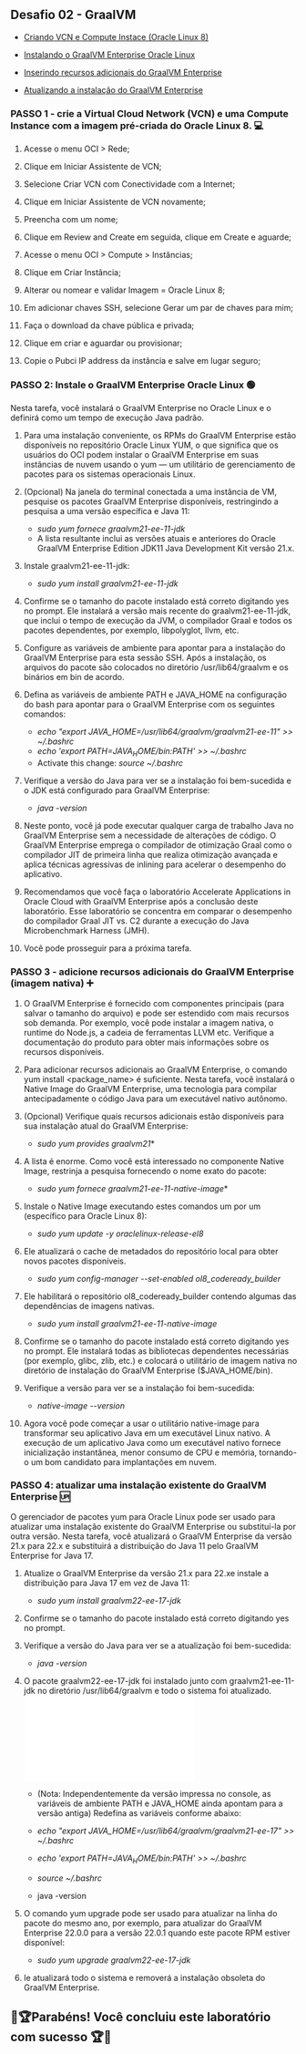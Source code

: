 ## Desafio 02 - GraalVM
- [Criando VCN e Compute Instace (Oracle Linux 8)](/README.md#passo-1---crie-a-virtual-cloud-network-vcn-e-uma-compute-instance-com-a-imagem-pré-criada-do-oracle-linux-8-)

- [Instalando o GraalVM Enterprise Oracle Linux](/README.md#passo--2-instale-o-graalvm-enterprise-oracle-linux)

- [Inserindo recursos adicionais do GraalVM Enterprise](/README.md#passo-3----adicione-recursos-adicionais-do-graalvm-enterprise-imagem-nativa)

- [Atualizando a instalação do GraalVM Enterprise](/README.md#passo-4-atualizar-uma-instalação-existente-do-graalvm-enterprise)





### PASSO 1 - crie a Virtual Cloud Network (VCN) e uma Compute Instance com a imagem pré-criada do Oracle Linux 8. 💻

1. Acesse o menu OCI > Rede; 

2. Clique em Iniciar Assistente de VCN;

3. Selecione Criar VCN com Conectividade com a Internet;

4. Clique em Iniciar Assistente de VCN novamente;

5. Preencha com um nome;

6. Clique em Review and Create em seguida, clique em Create e aguarde;

7. Acesse o menu OCI > Compute > Instâncias;

8. Clique em Criar Instância;

9. Alterar ou nomear e validar Imagem = Oracle Linux 8;

10. Em adicionar chaves SSH, selecione Gerar um par de chaves para mim;

11. Faça o download da chave pública e privada;

12. Clique em criar e aguardar ou provisionar; 

13. Copie o Pubci IP address da instância e salve em lugar seguro;



### PASSO  2: Instale o GraalVM Enterprise Oracle Linux 🟢
Nesta tarefa, você instalará o GraalVM Enterprise no Oracle Linux e o definirá como um tempo de execução Java padrão.

1. Para uma instalação conveniente, os RPMs do GraalVM Enterprise estão disponíveis no repositório Oracle Linux YUM, o que significa que os usuários do OCI podem instalar o GraalVM Enterprise em suas instâncias de nuvem usando o yum — um utilitário de gerenciamento de pacotes para os sistemas operacionais Linux.

2. (Opcional) Na janela do terminal conectada a uma instância de VM, pesquise os pacotes GraalVM Enterprise disponíveis, restringindo a pesquisa a uma versão específica e Java 11:
    - *sudo yum fornece graalvm21-ee-11-jdk*
    - A lista resultante inclui as versões atuais e anteriores do Oracle GraalVM Enterprise Edition JDK11 Java Development Kit versão 21.x.

3. Instale graalvm21-ee-11-jdk:
    - *sudo yum install graalvm21-ee-11-jdk*

4. Confirme se o tamanho do pacote instalado está correto digitando yes no prompt. Ele instalará a versão mais recente do graalvm21-ee-11-jdk, que inclui o tempo de execução da JVM, o compilador Graal e todos os pacotes dependentes, por exemplo, libpolyglot, llvm, etc.

5. Configure as variáveis de ambiente para apontar para a instalação do GraalVM Enterprise para esta sessão SSH. Após a instalação, os arquivos do pacote são colocados no diretório /usr/lib64/graalvm e os binários em bin de acordo.

6. Defina as variáveis de ambiente PATH e JAVA_HOME na configuração do bash para apontar para o GraalVM Enterprise com os seguintes comandos:
    - *echo "export JAVA_HOME=/usr/lib64/graalvm/graalvm21-ee-11" >> ~/.bashrc*
    - *echo 'export PATH=$JAVA_HOME/bin:$PATH' >> ~/.bashrc*
    - Activate this change: *source ~/.bashrc*

7. Verifique a versão do Java para ver se a instalação foi bem-sucedida e o JDK está configurado para GraalVM Enterprise:
    - *java -version*

8. Neste ponto, você já pode executar qualquer carga de trabalho Java no GraalVM Enterprise sem a necessidade de alterações de código. O GraalVM Enterprise emprega o compilador de otimização Graal como o compilador JIT de primeira linha que realiza otimização avançada e aplica técnicas agressivas de inlining para acelerar o desempenho do aplicativo.

9. Recomendamos que você faça o laboratório Accelerate Applications in Oracle Cloud with GraalVM Enterprise após a conclusão deste laboratório. Esse laboratório se concentra em comparar o desempenho do compilador Graal JIT vs. C2 durante a execução do Java Microbenchmark Harness (JMH).

10. Você pode prosseguir para a próxima tarefa.



### PASSO 3 -  adicione recursos adicionais do GraalVM Enterprise (imagem nativa) ➕

1. O GraalVM Enterprise é fornecido com componentes principais (para salvar o tamanho do arquivo) e pode ser estendido com mais recursos sob demanda. Por exemplo, você pode instalar a imagem nativa, o runtime do Node.js, a cadeia de ferramentas LLVM etc. Verifique a documentação do produto para obter mais informações sobre os recursos disponíveis.

2. Para adicionar recursos adicionais ao GraalVM Enterprise, o comando yum install <package_name> é suficiente. Nesta tarefa, você instalará o Native Image do GraalVM Enterprise, uma tecnologia para compilar antecipadamente o código Java para um executável nativo autônomo.

3. (Opcional) Verifique quais recursos adicionais estão disponíveis para sua instalação atual do GraalVM Enterprise:
    - *sudo yum provides graalvm21**


4. A lista é enorme. Como você está interessado no componente Native Image, restrinja a pesquisa fornecendo o nome exato do pacote:

    - *sudo yum fornece graalvm21-ee-11-native-image**


5. Instale o Native Image executando estes comandos um por um (específico para Oracle Linux 8):
    - *sudo yum update -y oraclelinux-release-el8*


6. Ele atualizará o cache de metadados do repositório local para obter novos pacotes disponíveis.
    - *sudo yum config-manager --set-enabled ol8_codeready_builder*

7. Ele habilitará o repositório ol8_codeready_builder contendo algumas das dependências de imagens nativas.
    - *sudo yum install graalvm21-ee-11-native-image*

8. Confirme se o tamanho do pacote instalado está correto digitando yes no prompt. Ele instalará todas as bibliotecas dependentes necessárias (por exemplo, glibc, zlib, etc.) e colocará o utilitário de imagem nativa no diretório de instalação do GraalVM Enterprise ($JAVA_HOME/bin).

9. Verifique a versão para ver se a instalação foi bem-sucedida:
    - *native-image --version*

10. Agora você pode começar a usar o utilitário native-image para transformar seu aplicativo Java em um executável Linux nativo. A execução de um aplicativo Java como um executável nativo fornece inicialização instantânea, menor consumo de CPU e memória, tornando-o um bom candidato para implantações em nuvem.

### PASSO 4: atualizar uma instalação existente do GraalVM Enterprise 🆙

O gerenciador de pacotes yum para Oracle Linux pode ser usado para atualizar uma instalação existente do GraalVM Enterprise ou substituí-la por outra versão. Nesta tarefa, você atualizará o GraalVM Enterprise da versão 21.x para 22.x e substituirá a distribuição do Java 11 pelo GraalVM Enterprise for Java 17.

1. Atualize o GraalVM Enterprise da versão 21.x para 22.xe instale a distribuição para Java 17 em vez de Java 11:
    - *sudo yum install graalvm22-ee-17-jdk*

2. Confirme se o tamanho do pacote instalado está correto digitando yes no prompt.

3. Verifique a versão do Java para ver se a atualização foi bem-sucedida:
    - *java -version*

4. O pacote graalvm22-ee-17-jdk foi instalado junto com graalvm21-ee-11-jdk no diretório /usr/lib64/graalvm e todo o sistema foi atualizado. 
![](link.img)
    - (Nota: Independentemente da versão impressa no console, as variáveis de ambiente PATH e JAVA_HOME ainda apontam para a versão antiga) Redefina as variáveis conforme  abaixo:

    - *echo "export JAVA_HOME=/usr/lib64/graalvm/graalvm21-ee-17" >> ~/.bashrc*

    - *echo 'export PATH=$JAVA_HOME/bin:$PATH' >> ~/.bashrc*

    - *source ~/.bashrc*

    - java -version
    
    
5. O comando yum upgrade pode ser usado para atualizar na linha do pacote do mesmo ano, por exemplo, para atualizar do GraalVM Enterprise 22.0.0 para a versão 22.0.1 quando este pacote RPM estiver disponível:
    - *sudo yum upgrade graalvm22-ee-17-jdk*

6. le atualizará todo o sistema e removerá a instalação obsoleta do GraalVM Enterprise.

## 🎊🏆Parabéns! Você concluiu este laboratório com sucesso 🏆🎊

